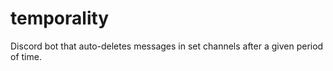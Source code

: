# temporality

Discord bot that auto-deletes messages in set channels after a given period of time.
